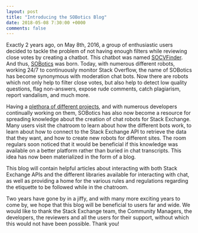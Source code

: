 ```yaml
---
layout: post
title: "Introducing the SOBotics Blog"
date: 2018-05-08 7:30:00 +0000
comments: false
---
```


Exactly 2 years ago, on May 8th, 2016, a group of enthusiastic users decided to tackle the problem of not having enough filters while reviewing close votes by creating a chatbot. This chatbot was named [SOCVFinder](https://github.com/SOBotics/SOCVFinder). And thus, [SOBotics](https://sobotics.org) was born. Today, with numerous different robots, working 24/7 to continuously monitor Stack Overflow, the name of SOBotics has become synonymous with moderation chat bots. Now there are robots which not only help to filter close votes, but also help to detect low quality questions, flag non-answers, expose rude comments, catch plagiarism, report vandalism, and much more. 

Having a [plethora of different projects](https://sobotics.org/github), and with numerous developers continually working on them, SOBotics has also now become a resource for spreading knowledge about the creation of chat robots for Stack Exchange. Many users visit the chatroom to learn about how the different bots work, to learn about how to connect to the Stack Exchange API to retrieve the data that they want, and how to create new robots for different sites. The room regulars soon noticed that it would be beneficial if this knowledge was available on a better platform rather than buried in chat transcripts. This idea has now been materialized in the form of a blog. 

This blog will contain helpful articles about interacting with both Stack Exchange APIs and the different libraries available for interacting with chat, as well as providing a home for the various rules and regulations regarding the etiquette to be followed while in the chatroom. 

Two years have gone by in a jiffy, and with many more exciting years to come by, we hope that this blog will be beneficial to users far and wide. We would like to thank the Stack Exchange team, the Community Managers, the developers, the reviewers and all the users for their support, without which this would not have been possible. Thank you!